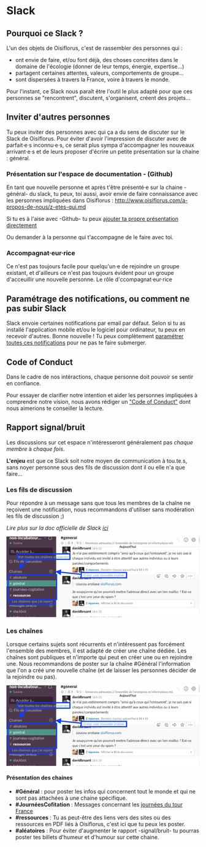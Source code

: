 # Slack

## Pourquoi ce Slack ?
L'un des objets de Oisiflorus, c'est de rassembler des personnes qui :
- ont envie de faire, et/ou font déjà, des choses concrètes dans le domaine de l'écologie (donner de leur temps, énergie, expertise...)
- partagent certaines attentes, valeurs, comportements de groupe...
- sont dispersées à travers la France, voire à travers le monde.

Pour l'instant, ce Slack nous paraît être l'outil le plus adapté pour que ces personnes se "rencontrent", discutent, s'organisent, créent des projets...

## Inviter d'autres personnes
Tu peux inviter des personnes avec qui ça a du sens de discuter sur le Slack de Oisiflorus. Pour éviter d'avoir l'impression de discuter avec de parfait·e·s inconnu·e·s, ce serait plus sympa d'accompagner les nouveaux arrivant·e·s et de leurs proposer d'écrire un petite présentation sur la chaine : général.

### Présentation sur l'espace de documentation - (Github)
En tant que nouvelle personne et après t'être présenté·e sur la chaine -général- du slack, tu peux, toi aussi, avoir envie de faire connaissance avec les personnes impliquées dans Oisiflorus : 
http://www.oisiflorus.com/a-propos-de-nous/z-etes-qui.md

Si tu es à l'aise avec -Github- tu peux [ajouter ta propre présentation directement](https://github.com/oisiflorus/documentation/edit/master/a-propos-de-nous/z-etes-qui.md)

Ou demander à la personne qui t'accompagne de le faire avec toi.

### Accompagnat·eur·rice

Ce n'est pas toujours facile pour quelqu'un·e de rejoindre un groupe existant, et d'ailleurs ce n'est pas toujours évident pour un groupe d'acceuillir une nouvelle personne. Le rôle d'ccompagnat·eur·rice


## Paramétrage des notifications, ou comment ne pas subir Slack
Slack envoie certaines notifications par email par défaut. Selon si tu as installé l'application mobile et/ou le logiciel pour ordinateur, tu peux en recevoir d'autres.
Bonne nouvelle ! Tu peux complètement [paramétrer toutes ces notifications](https://get.slack.help/hc/fr-fr/articles/201355156-Guide-des-notifications-de-Slack-) pour ne pas te faire submerger.

## Code of Conduct
Dans le cadre de nos intéractions, chaque personne doit pouvoir se sentir en confiance.

Pour essayer de clarifier notre intention et aider les personnes impliquées à comprendre notre vision, nous avons rédiger un ["Code of Conduct"](http://www.oisiflorus.com/a-propos-de-nous/code-of-conduct.html) dont nous aimerions te conseiller la lecture.

## Rapport signal/bruit
Les discussions sur cet espace n'intéresseront généralement pas *chaque membre* à *chaque fois*.

**L'enjeu** est que ce Slack soit notre moyen de communication à tou.te.s, sans noyer personne sous des fils de discussion dont il ou elle n'a que faire...

### Les fils de discussion
Pour répondre à un message sans que tous les membres de la chaîne ne reçoivent une notification, nous recommandons d'utiliser sans modération les fils de discussion ;)

*Lire plus sur la doc officielle de Slack [ici](https://get.slack.help/hc/fr-fr/articles/115000769927-Fils-de-discussion-de-messages-et-de-fichiers)*

![](./slack-chaine.jpg)

### Les chaînes
Lorsque certains sujets sont récurrents et n'intéressent pas forcément l'ensemble des membres, il est adapté de créer une chaîne dédiée. Les chaînes sont publiques et n'importe qui peut en créer une ou en rejoindre une.
Nous recommandons de poster sur la chaîne #Général l'information que l'on a créé une nouvelle chaîne (et de laisser les personnes décider de la rejoindre ou pas).

![](./slack-chaine.jpg)

#### Présentation des chaines

- **#Général** : pour poster les infos qui concernent tout le monde et qui ne sont pas attachées à une chaine spécifique.
- **#JournéesCofitation** : Messages concernant les [journées du tour France](http://www.oisiflorus.com/journees-cogitation/journees-de-cogitation.html)
- **#ressources** : Tu as peut-être des liens vers des sites ou des ressources en PDF liés à Oisiflorus, c'est ici que tu peux les poster.
- **#aléatoires** : Pour éviter d'augmenter le rapport -signal/bruit- tu pourras poster tes billets d'humeur et d'humour sur cette chaine.
